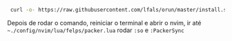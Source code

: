 ```bash
 curl -o- https://raw.githubusercontent.com/lfals/orun/master/install.sh | bash
```


Depois de rodar o comando, reiniciar o terminal e abrir o nvim, ir até `~./config/nvim/lua/felps/packer.lua` rodar `:so` e `:PackerSync`
